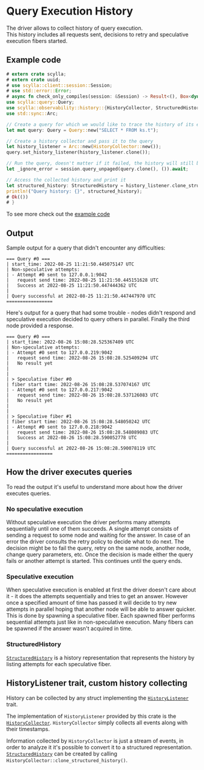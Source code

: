 # Query Execution History

The driver allows to collect history of query execution.\
This history includes all requests sent, decisions to retry and speculative execution fibers started.

## Example code

```rust
# extern crate scylla;
# extern crate uuid;
# use scylla::client::session::Session;
# use std::error::Error;
# async fn check_only_compiles(session: &Session) -> Result<(), Box<dyn Error>> {
use scylla::query::Query;
use scylla::observability::history::{HistoryCollector, StructuredHistory};
use std::sync::Arc;

// Create a query for which we would like to trace the history of its execution
let mut query: Query = Query::new("SELECT * FROM ks.t");

// Create a history collector and pass it to the query
let history_listener = Arc::new(HistoryCollector::new());
query.set_history_listener(history_listener.clone());

// Run the query, doesn't matter if it failed, the history will still be saved
let _ignore_error = session.query_unpaged(query.clone(), ()).await;

// Access the collected history and print it
let structured_history: StructuredHistory = history_listener.clone_structured_history();
println!("Query history: {}", structured_history);
# Ok(())
# }
```
To see more check out the [example code](https://github.com/scylladb/scylla-rust-driver/blob/main/examples/query_history.rs)

## Output

Sample output for a query that didn't encounter any difficulties:
```none
=== Query #0 ===
| start_time: 2022-08-25 11:21:50.445075147 UTC
| Non-speculative attempts:
| - Attempt #0 sent to 127.0.0.1:9042
|   request send time: 2022-08-25 11:21:50.445151628 UTC
|   Success at 2022-08-25 11:21:50.447444362 UTC
|
| Query successful at 2022-08-25 11:21:50.447447970 UTC
=================
```

Here's output for a query that had some trouble - nodes didn't respond and speculative execution decided to query others in parallel.
Finally the third node provided a response.
```none
=== Query #0 ===
| start_time: 2022-08-26 15:08:28.525367409 UTC
| Non-speculative attempts:
| - Attempt #0 sent to 127.0.0.219:9042
|   request send time: 2022-08-26 15:08:28.525409294 UTC
|   No result yet
|
|
| > Speculative fiber #0
| fiber start time: 2022-08-26 15:08:28.537074167 UTC
| - Attempt #0 sent to 127.0.0.217:9042
|   request send time: 2022-08-26 15:08:28.537126083 UTC
|   No result yet
|
|
| > Speculative fiber #1
| fiber start time: 2022-08-26 15:08:28.548050242 UTC
| - Attempt #0 sent to 127.0.0.218:9042
|   request send time: 2022-08-26 15:08:28.548089083 UTC
|   Success at 2022-08-26 15:08:28.590052778 UTC
|
| Query successful at 2022-08-26 15:08:28.590078119 UTC
=================
```

## How the driver executes queries

To read the output it's useful to understand more about how the driver executes queries.

### No speculative execution
Without speculative execution the driver performs many attempts sequentially until one of them succeeds.
A single attempt consists of sending a request to some node and waiting for the answer.
In case of an error the driver consults the retry policy to decide what to do next.
The decision might be to fail the query, retry on the same node, another node, change query parameters, etc.
Once the decision is made either the query fails or another attempt is started. This continues until the query ends.

### Speculative execution
When speculative execution is enabled at first the driver doesn't care about it - it does the attempts sequentially and tries to get an answer.
However once a specified amount of time has passed it will decide to try new attempts in parallel
hoping that another node will be able to answer quicker.
This is done by spawning a speculative fiber. Each spawned fiber performs sequential attempts just like in non-speculative execution.
Many fibers can be spawned if the answer wasn't acquired in time.

### StructuredHistory
[`StructuredHistory`](https://docs.rs/scylla/latest/scylla/history/struct.StructuredHistory.html)
is a history representation that represents the history by listing attempts for each speculative fiber.

## HistoryListener trait, custom history collecting

History can be collected by any struct implementing the
[`HistoryListener`](https://docs.rs/scylla/latest/scylla/history/trait.HistoryListener.html) trait.

The implementation of `HistoryListener` provided by this crate is the
[`HistoryCollector`](https://docs.rs/scylla/latest/scylla/history/struct.HistoryCollector.html).
`HistoryCollector` simply collects all events along with their timestamps.

Information collected by `HistoryCollector` is just a stream of events, in order to analyze it it's possible
to convert it to a structured representation.
[`StructuredHistory`](https://docs.rs/scylla/latest/scylla/history/struct.StructuredHistory.html)
can be created by calling `HistoryCollector::clone_structured_history()`.
